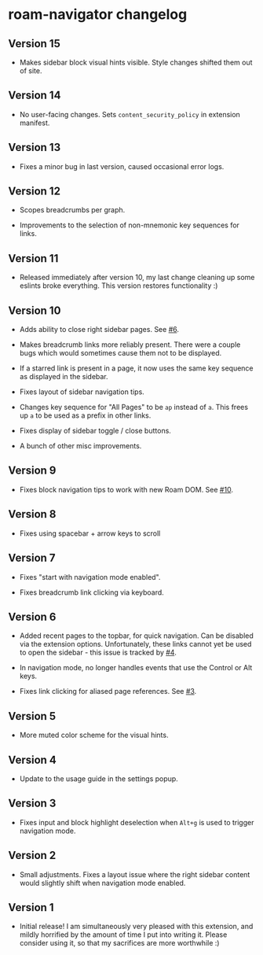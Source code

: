 # roam-navigator changelog

## Version 15

* Makes sidebar block visual hints visible.  Style changes shifted
  them out of site.

## Version 14

* No user-facing changes. Sets `content_security_policy` in extension
  manifest.

## Version 13

* Fixes a minor bug in last version, caused occasional error logs.

## Version 12

* Scopes breadcrumbs per graph.

* Improvements to the selection of non-mnemonic key sequences for
  links.

## Version 11

* Released immediately after version 10, my last change cleaning up
  some eslints broke everything.  This version restores functionality
  :)

## Version 10

* Adds ability to close right sidebar pages. See [#6][].

* Makes breadcrumb links more reliably present. There were a couple
  bugs which would sometimes cause them not to be displayed.

* If a starred link is present in a page, it now uses the same key
  sequence as displayed in the sidebar.

* Fixes layout of sidebar navigation tips.

* Changes key sequence for "All Pages" to be `ap` instead of `a`. This
  frees up `a` to be used as a prefix in other links.

* Fixes display of sidebar toggle / close buttons.

* A bunch of other misc improvements.

[#6]: https://github.com/mgsloan/roam-navigator/issues/6

## Version 9

* Fixes block navigation tips to work with new Roam DOM. See [#10][].

[#10]: https://github.com/mgsloan/roam-navigator/issues/10

## Version 8

* Fixes using spacebar + arrow keys to scroll

## Version 7

* Fixes "start with navigation mode enabled".

* Fixes breadcrumb link clicking via keyboard.

## Version 6

* Added recent pages to the topbar, for quick navigation.  Can be
  disabled via the extension options.  Unfortunately, these links
  cannot yet be used to open the sidebar - this issue is tracked by
  [#4][].

* In navigation mode, no longer handles events that use the Control or
  Alt keys.

* Fixes link clicking for aliased page references. See [#3][].

[#3]: https://github.com/mgsloan/roam-navigator/issues/3
[#4]: https://github.com/mgsloan/roam-navigator/issues/4

## Version 5

* More muted color scheme for the visual hints.

## Version 4

* Update to the usage guide in the settings popup.

## Version 3

* Fixes input and block highlight deselection when `Alt+g` is used to
  trigger navigation mode.

## Version 2

* Small adjustments. Fixes a layout issue where the right sidebar
  content would slightly shift when navigation mode enabled.

## Version 1

* Initial release!  I am simultaneously very pleased with this
  extension, and mildly horrified by the amount of time I put into
  writing it. Please consider using it, so that my sacrifices are
  more worthwhile :)
